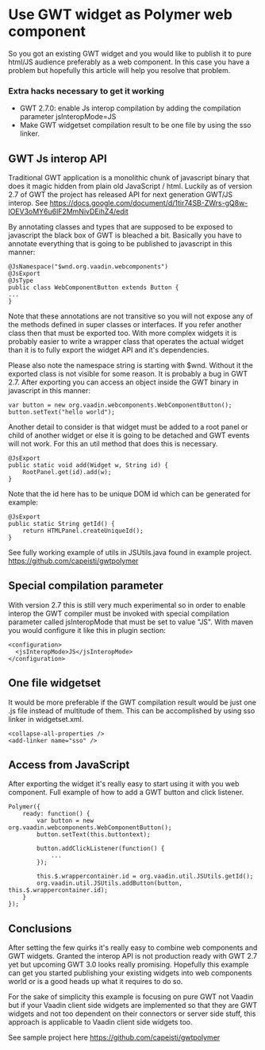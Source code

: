 # Use GWT widget as Polymer web component

So you got an existing GWT widget and you would like to publish it to pure html/JS audience preferably as a web component. In this case you have a problem but hopefully this article will help you resolve that problem.

### Extra hacks necessary to get it working
* GWT 2.7.0: enable Js interop compilation by adding the compilation parameter jsInteropMode=JS
* Make GWT widgetset compilation result to be one file by using the sso linker.

## GWT Js interop API
Traditional GWT application is a monolithic chunk of javascript binary that does it magic hidden from plain old JavaScript / html. Luckily as of version 2.7 of GWT the project has released API for next generation GWT/JS interop. See https://docs.google.com/document/d/1tir74SB-ZWrs-gQ8w-lOEV3oMY6u6lF2MmNivDEihZ4/edit

By annotating classes and types that are supposed to be exposed to javascript the black box of GWT is bleached a bit. Basically you have to annotate everything that is going to be published to javascript in this manner:
 
```
@JsNamespace("$wnd.org.vaadin.webcomponents")
@JsExport
@JsType
public class WebComponentButton extends Button {
...
}
```

Note that these annotations are not transitive so you will not expose any of the methods defined in super classes or interfaces. If you refer another class then that must be exported too. With more complex widgets it is probably easier to write a wrapper class that operates the actual widget than it is to fully export the widget API and it's dependencies.

Please also note the namespace string is starting with $wnd. Without it the exported class is not visible for some reason. It is probably a bug in GWT 2.7. After exporting you can access an object inside the GWT binary in javascript in this manner:

```
var button = new org.vaadin.webcomponents.WebComponentButton();
button.setText("hello world");
```

Another detail to consider is that widget must be added to a root panel or child of another widget or else it is going to be detached and GWT events will not work. For this an util method that does this is necessary.

```
@JsExport
public static void add(Widget w, String id) {
    RootPanel.get(id).add(w);
}
```

Note that the id here has to be unique DOM id which can be generated for example:

```
@JsExport
public static String getId() {
    return HTMLPanel.createUniqueId();
}
```

See fully working example of utils in JSUtils.java found in example project. https://github.com/capeisti/gwtpolymer

## Special compilation parameter

With version 2.7 this is still very much experimental so in order to enable interop the GWT compiler must be invoked with special compilation parameter called jsInteropMode that must be set to value "JS". With maven you would configure it like this in plugin section:

```
<configuration>
  <jsInteropMode>JS</jsInteropMode>
</configuration>
```

## One file widgetset

It would be more preferable if the GWT compilation result would be just one .js file instead of multitude of them. This can be accomplished by using sso linker in widgetset.xml.

```
<collapse-all-properties />
<add-linker name="sso" />
```

## Access from JavaScript
After exporting the widget it's really easy to start using it with you web component. Full example of how to add a GWT button and click listener.

```
Polymer({
	ready: function() {
	  	var button = new org.vaadin.webcomponents.WebComponentButton();
	  	button.setText(this.buttontext);
	  
	    button.addClickListener(function() {
	    	...
	  	});
	    
	  	this.$.wrappercontainer.id = org.vaadin.util.JSUtils.getId();
	  	org.vaadin.util.JSUtils.addButton(button, this.$.wrappercontainer.id);
	}
});
```

## Conclusions
After setting the few quirks it's really easy to combine web components and GWT widgets. Granted the interop API is not production ready with GWT 2.7 yet but upcoming GWT 3.0 looks really promising. Hopefully this example can get you started publishing your existing widgets into web components world or is a good heads up what it requires to do so.

For the sake of simplicity this example is focusing on pure GWT not Vaadin but if your Vaadin client side widgets are implemented so that they are GWT widgets and not too dependent on their connectors or server side stuff, this approach is applicable to Vaadin client side widgets too.

See sample project here https://github.com/capeisti/gwtpolymer
